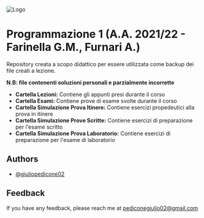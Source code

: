 
![Logo](https://images.squarespace-cdn.com/content/v1/60056c48dfad4a3649200fc0/1613294634908-3HTA3TR74HYYSNEIZSIJ/UniCT-Logo.jpg?format=1000w)


# Programmazione 1 (A.A. 2021/22 - Farinella G.M., Furnari A.)

Repository creata a scopo didattico per essere utilizzata come backup dei file creati a lezione. 

**N.B: file contenenti soluzioni personali e parzialmente incorrette**

* **Cartella Lezioni:** Contiene gli appunti presi durante il corso
* **Cartella Esami:** Contiene prove di esame svolte durante il corso 
* **Cartella Simulazione Prova Itinere:** Contiene esercizi propedeutici alla prova in itinere 
* **Cartella Simulazione Prove Scritte:** Contiene esercizi di preparazione per l'esame scritto
* **Cartella Simulazione Prova Laboratorio:** Contiene esercizi di preparazione per l'esame di laboratorio 



## Authors

- [@giuliopedicone02](https://www.github.com/giuliopedicone02)


## Feedback

If you have any feedback, please reach me at pediconegiulio02@gmail.com
